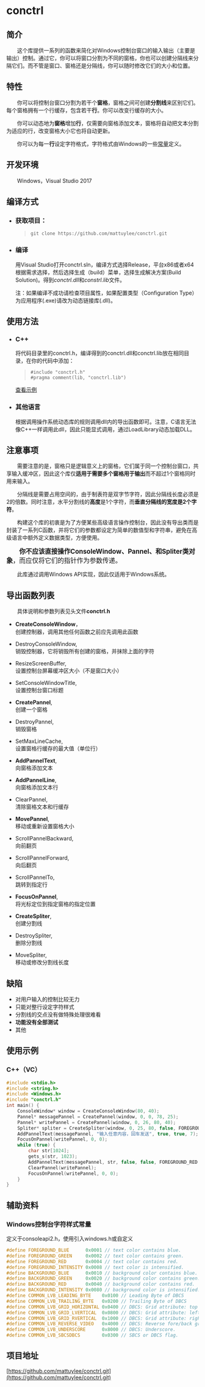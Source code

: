 # conctrl
## 简介
&emsp;&emsp;这个库提供一系列的函数来简化对Windows控制台窗口的输入输出（主要是输出）控制。通过它，你可以将窗口分割为不同的窗格，你也可以创建分隔线来分隔它们。而不管是窗口、窗格还是分隔线，你可以随时修改它们的大小和位置。


## 特性
&emsp;&emsp;你可以将控制台窗口分割为若干个**窗格**，窗格之间可创建**分割线**来区别它们。每个窗格拥有一个行缓存，包含若干**行**。你可以改变行缓存的大小。

&emsp;&emsp;你可以动态地为**窗格**增加**行**，仅需要向窗格添加文本，窗格将自动把文本分割为适应的行，改变窗格大小它也将自动更新。

&emsp;&emsp;你可以为每一**行**设定字符格式，字符格式由Windows的一些<a href="#constant">常量</a>定义。


## 开发环境
&emsp;&emsp;Windows，Visual Studio 2017

## 编译方式
* ### 获取项目：
	> `git clone https://github.com/mattuylee/conctrl.git`

* ### 编译
	
	用Visual Studio打开conctrl.sln，编译方式选择Release，平台x86或者x64根据需求选择，然后选择生成（build）菜单，选择生成解决方案(Build Solution)。得到*conctrl.dll*和*constrl.lib*文件。

	注：如果编译不成功请检查项目属性，如果配置类型（Configuration Type）为应用程序(.exe)请改为动态链接库(.dll)。


## 使用方法
* ### C++
    将代码目录里的conctrl.h，编译得到的conctrl.dll和conctrl.lib放在相同目录，在你的代码中添加：
    > `#include "conctrl.h"`  
    > `#pragma comment(lib, "conctrl.lib")`

    <a href="#usage_cpp">查看示例</a>
* ### 其他语言
	根据调用操作系统动态库的规则调用dll内的导出函数即可。注意，C语言无法像C++一样调用此dll，因此只能显式调用，通过LoadLibrary动态加载DLL。

## 注意事项
&emsp;&emsp;需要注意的是，窗格只是逻辑意义上的窗格，它们属于同一个控制台窗口，共享输入缓冲区，因此这个库仅**适用于需要多个窗格用于输出**而不超过1个窗格同时用来输入。

&emsp;&emsp;分隔线是需要占用空间的，由于制表符是双字节字符，因此分隔线长度必须是2的倍数。同时注意，水平分割线的**高度**是1个字符，而**垂直分隔线的宽度是2个字符**。

&emsp;&emsp;构建这个库的初衷是为了方便某些高级语言操作控制台，因此没有导出类而是封装了一系列C函数，并将它们的参数都设定为简单的数值型和字符串，避免在高级语言中额外定义数据类型，方便使用。

<big> &emsp;&emsp;**你不应该直接操作ConsoleWindow、Pannel、和Spliter类对象**，而应仅将它们的指针作为参数传递。</big>

&emsp;&emsp;此库通过调用Windows API实现，因此仅适用于Windows系统。



## 导出函数列表
&emsp;&emsp;具体说明和参数列表见头文件**conctrl.h**

* **CreateConsoleWindow**，  
  创建控制器，调用其他任何函数之前应先调用此函数

* DestroyConsoleWindow,  
  销毁控制器，它将销毁所有创建的窗格，并抹除上面的字符

* ResizeScreenBuffer,  
  设置控制台屏幕缓冲区大小（不是窗口大小）

* SetConsoleWindowTitle,  
  设置控制台窗口标题

* **CreatePannel**,  
  创建一个窗格

* DestroyPannel,  
  销毁窗格

* SetMaxLineCache,  
  设置窗格行缓存的最大值（单位行） 

* **AddPannelText**,  
  向窗格添加文本

* **AddPannelLine**,  
  向窗格添加文本行

* ClearPannel,  
  清除窗格文本和行缓存

* **MovePannel**,  
  移动或重新设置窗格大小

* ScrollPannelBackward,  
  向前翻页

* ScrollPannelForward,  
  向后翻页

* ScrollPannelTo,  
  跳转到指定行

* **FocusOnPannel**,  
  将光标定位到指定窗格的指定位置

* **CreateSpliter**,  
  创建分割线

* DestroySpliter,  
  删除分割线

* MoveSpliter,  
  移动或修改分割线长度

## 缺陷
* 对用户输入的控制比较无力
* 只能对整行设定字符样式
* 分割线的交点没有做特殊处理很难看
* **功能没有全部测试**
* 其他


## 使用示例
<a name="usage_cpp"></a>
### C++（VC）

```C++
#include <stdio.h>
#include <string.h>
#include <Windows.h>
#include "conctrl.h"
int main() {
	ConsoleWindow* window = CreateConsoleWindow(80, 40);
	Pannel* messagePannel = CreatePannel(window, 0, 0, 78, 25);
	Pannel* writePannel = CreatePannel(window, 0, 26, 80, 40);
	Spliter* spliter = CreateSpliter(window, 0, 25, 80, false, FOREGROUND_GREEN);
	AddPannelText(messagePannel, "输入任意内容，回车发送", true, true, 7);
	FocusOnPannel(writePannel, 0, 0);
	while (true) {
		char str[1024];
		gets_s(str, 1023);
		AddPannelText(messagePannel, str, false, false, FOREGROUND_RED | FOREGROUND_GREEN);
		ClearPannel(writePannel);
		FocusOnPannel(writePannel, 0, 0);
	}
}
```

## 辅助资料

<a name="constant"></a>
### Windows控制台字符样式常量

定义于consoleapi2.h，使用引入windows.h或自定义
```C
#define FOREGROUND_BLUE      0x0001 // text color contains blue.
#define FOREGROUND_GREEN     0x0002 // text color contains green.
#define FOREGROUND_RED       0x0004 // text color contains red.
#define FOREGROUND_INTENSITY 0x0008 // text color is intensified.
#define BACKGROUND_BLUE      0x0010 // background color contains blue.
#define BACKGROUND_GREEN     0x0020 // background color contains green.
#define BACKGROUND_RED       0x0040 // background color contains red.
#define BACKGROUND_INTENSITY 0x0080 // background color is intensified.
#define COMMON_LVB_LEADING_BYTE    0x0100 // Leading Byte of DBCS
#define COMMON_LVB_TRAILING_BYTE   0x0200 // Trailing Byte of DBCS
#define COMMON_LVB_GRID_HORIZONTAL 0x0400 // DBCS: Grid attribute: top horizontal.
#define COMMON_LVB_GRID_LVERTICAL  0x0800 // DBCS: Grid attribute: left vertical.
#define COMMON_LVB_GRID_RVERTICAL  0x1000 // DBCS: Grid attribute: right vertical.
#define COMMON_LVB_REVERSE_VIDEO   0x4000 // DBCS: Reverse fore/back ground attribute.
#define COMMON_LVB_UNDERSCORE      0x8000 // DBCS: Underscore.
#define COMMON_LVB_SBCSDBCS        0x0300 // SBCS or DBCS flag.
```

## 项目地址
[https://github.com/mattuylee/conctrl.git](https://github.com/mattuylee/conctrl.git)
